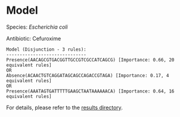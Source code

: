 
# Model

Species: *Escherichia coli*

Antibiotic: Cefuroxime

```
Model (Disjunction - 3 rules):
------------------------------
Presence(AACAGCGTGACGGTTGCCGTCGCCATCAGCG) [Importance: 0.66, 20 equivalent rules]
OR
Absence(ACAACTGTCAGGATAGCAGCCAGACCGTAGA) [Importance: 0.17, 4 equivalent rules]
OR
Presence(AAATAGTGATTTTTGAAGCTAATAAAAAACA) [Importance: 0.64, 16 equivalent rules]

```

For details, please refer to the [results directory](../../../../../results/scm_b/escherichia%20coli/cefuroxime/repeat_8/).

